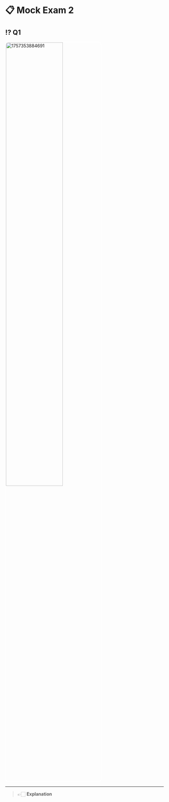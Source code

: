 # 📋 Mock Exam 2

## ⁉️ Q1

<div align="left">
  <img src="image/mock-exam-2/1757353884691.png" alt="1757353884691" style="width: 60%; border-radius: 10px; border: 2px solid white;">
</div>

---

> 👉🏻 **Explanation**
